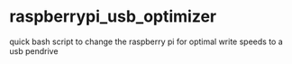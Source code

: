 # raspberrypi_usb_optimizer
quick bash script to change the raspberry pi for optimal write speeds to a usb pendrive
